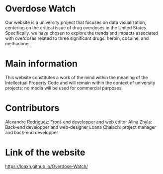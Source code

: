 # Overdose Watch
Our website is a university project that focuses on data visualization, centering on the critical issue of drug overdoses in the United States. Specifically, we have chosen to explore the trends and impacts associated with overdoses related to three significant drugs: heroin, cocaine, and methadone.

# Main information
This website constitutes a work of the mind within the meaning of the Intellectual Property Code and will remain within the context of university projects: no media will be used for commercial purposes.

# Contributors
Alexandre Rodriguez: Front-end developper and web editor
Alina Zhyla: Back-end developper and web-designer
Loana Chalach: project manager and back-end developper

# Link of the website
https://loaxn.github.io/Overdose-Watch/

